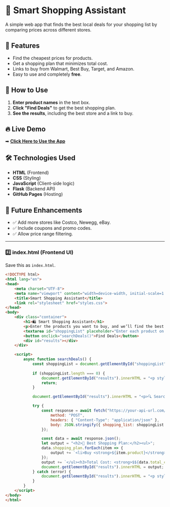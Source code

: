 # 🛒 Smart Shopping Assistant

A simple web app that finds the best local deals for your shopping list by comparing prices across different stores.

## 🚀 Features
- Find the cheapest prices for products.
- Get a shopping plan that minimizes total cost.
- Links to buy from Walmart, Best Buy, Target, and Amazon.
- Easy to use and completely **free**.

## 📢 How to Use
1. **Enter product names** in the text box.
2. **Click "Find Deals"** to get the best shopping plan.
3. **See the results**, including the best store and a link to buy.

## 🔥 Live Demo
➡ **[Click Here to Use the App](https://BoydMckenna.github.io/frugal/)**

## 🛠️ Technologies Used
- **HTML** (Frontend)
- **CSS** (Styling)
- **JavaScript** (Client-side logic)
- **Flask** (Backend API)
- **GitHub Pages** (Hosting)

## 🎯 Future Enhancements
- ✅ Add more stores like Costco, Newegg, eBay.
- ✅ Include coupons and promo codes.
- ✅ Allow price range filtering.

---

### **2️⃣ index.html (Frontend UI)**
Save this as `index.html`.

```html
<!DOCTYPE html>
<html lang="en">
<head>
    <meta charset="UTF-8">
    <meta name="viewport" content="width=device-width, initial-scale=1.0">
    <title>Smart Shopping Assistant</title>
    <link rel="stylesheet" href="styles.css">
</head>
<body>
    <div class="container">
        <h1>🛍️ Smart Shopping Assistant</h1>
        <p>Enter the products you want to buy, and we’ll find the best deals for you!</p>
        <textarea id="shoppingList" placeholder="Enter each product on a new line..."></textarea>
        <button onclick="searchDeals()">Find Deals</button>
        <div id="results"></div>
    </div>

    <script>
        async function searchDeals() {
            const shoppingList = document.getElementById("shoppingList").value.split("\n").filter(item => item.trim() !== "");
            
            if (shoppingList.length === 0) {
                document.getElementById("results").innerHTML = "<p style='color: red;'>Please enter at least one product.</p>";
                return;
            }

            document.getElementById("results").innerHTML = "<p>🔍 Searching for the best deals...</p>";

            try {
                const response = await fetch("https://your-api-url.com/search", {
                    method: "POST",
                    headers: { "Content-Type": "application/json" },
                    body: JSON.stringify({ shopping_list: shoppingList })
                });

                const data = await response.json();
                let output = "<h2>🛒 Best Shopping Plan:</h2><ul>";
                data.shopping_plan.forEach(item => {
                    output += `<li>Buy <strong>${item.product}</strong> at <strong>${item.store}</strong> for <strong>$${item.price}</strong> <a href="${item.link}" target="_blank">[Buy Now]</a></li>`;
                });
                output += `</ul><h3>Total Cost: <strong>$${data.total_cost}</strong></h3>`;
                document.getElementById("results").innerHTML = output;
            } catch (error) {
                document.getElementById("results").innerHTML = "<p style='color: red;'>⚠️ Error retrieving data. Please try again.</p>";
            }
        }
    </script>
</body>
</html>
